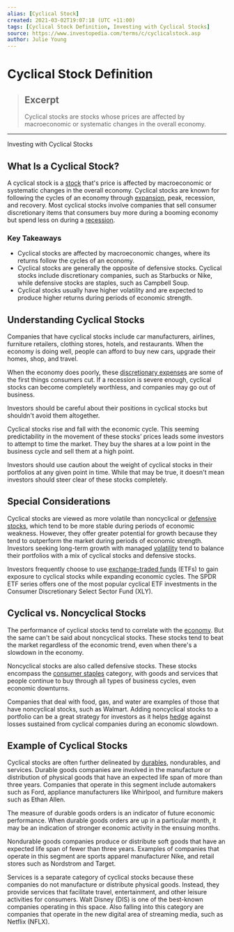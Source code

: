 ```yaml
---
alias: [Cyclical Stock]
created: 2021-03-02T19:07:18 (UTC +11:00)
tags: [Cyclical Stock Definition, Investing with Cyclical Stocks]
source: https://www.investopedia.com/terms/c/cyclicalstock.asp
author: Julie Young
---
```


# Cyclical Stock Definition

> ## Excerpt
> Cyclical stocks are stocks whose prices are affected by macroeconomic or systematic changes in the overall economy.

---

Investing with Cyclical Stocks
## What Is a Cyclical Stock?

A cyclical stock is a [stock](https://www.investopedia.com/terms/s/stock.asp) that's price is affected by macroeconomic or systematic changes in the overall economy. Cyclical stocks are known for following the cycles of an economy through [expansion](https://www.investopedia.com/terms/e/expansion.asp), peak, recession, and recovery. Most cyclical stocks involve companies that sell consumer discretionary items that consumers buy more during a booming economy but spend less on during a [recession](https://www.investopedia.com/terms/r/recession.asp).

### Key Takeaways

-   Cyclical stocks are affected by macroeconomic changes, where its returns follow the cycles of an economy.
-   Cyclical stocks are generally the opposite of defensive stocks. Cyclical stocks include discretionary companies, such as Starbucks or Nike, while defensive stocks are staples, such as Campbell Soup.
-   Cyclical stocks usually have higher volatility and are expected to produce higher returns during periods of economic strength.

## Understanding Cyclical Stocks

Companies that have cyclical stocks include car manufacturers, airlines, furniture retailers, clothing stores, hotels, and restaurants. When the economy is doing well, people can afford to buy new cars, upgrade their homes, shop, and travel.

When the economy does poorly, these [discretionary expenses](https://www.investopedia.com/terms/d/discretionary-expense.asp) are some of the first things consumers cut. If a recession is severe enough, cyclical stocks can become completely worthless, and companies may go out of business.

Investors should be careful about their positions in cyclical stocks but shouldn't avoid them altogether.

Cyclical stocks rise and fall with the economic cycle. This seeming predictability in the movement of these stocks’ prices leads some investors to attempt to time the market. They buy the shares at a low point in the business cycle and sell them at a high point.

Investors should use caution about the weight of cyclical stocks in their portfolios at any given point in time. While that may be true, it doesn't mean investors should steer clear of these stocks completely.

## Special Considerations

Cyclical stocks are viewed as more volatile than noncyclical or [defensive stocks,](https://www.investopedia.com/terms/d/defensivestock.asp) which tend to be more stable during periods of economic weakness. However, they offer greater potential for growth because they tend to outperform the market during periods of economic strength. Investors seeking long-term growth with managed [volatility](https://www.investopedia.com/terms/v/volatility.asp) tend to balance their portfolios with a mix of cyclical stocks and defensive stocks.

Investors frequently choose to use [exchange-traded funds](https://www.investopedia.com/terms/e/etf.asp) (ETFs) to gain exposure to cyclical stocks while expanding economic cycles. The SPDR ETF series offers one of the most popular cyclical ETF investments in the Consumer Discretionary Select Sector Fund (XLY).

## Cyclical vs. Noncyclical Stocks

The performance of cyclical stocks tend to correlate with the [economy](https://www.investopedia.com/terms/e/economy.asp). But the same can't be said about noncyclical stocks. These stocks tend to beat the market regardless of the economic trend, even when there's a slowdown in the economy.

Noncyclical stocks are also called defensive stocks. These stocks encompass the [consumer staples](https://www.investopedia.com/terms/c/consumerstaples.asp) category, with goods and services that people continue to buy through all types of business cycles, even economic downturns.

Companies that deal with food, gas, and water are examples of those that have noncyclical stocks, such as Walmart. Adding noncyclical stocks to a portfolio can be a great strategy for investors as it helps [hedge](https://www.investopedia.com/terms/h/hedge.asp) against losses sustained from cyclical companies during an economic slowdown.

## Example of Cyclical Stocks

Cyclical stocks are often further delineated by [durables](https://www.investopedia.com/terms/d/durables.asp), nondurables, and services. Durable goods companies are involved in the manufacture or distribution of physical goods that have an expected life span of more than three years. Companies that operate in this segment include automakers such as Ford, appliance manufacturers like Whirlpool, and furniture makers such as Ethan Allen.

The measure of durable goods orders is an indicator of future economic performance. When durable goods orders are up in a particular month, it may be an indication of stronger economic activity in the ensuing months.

Nondurable goods companies produce or distribute soft goods that have an expected life span of fewer than three years. Examples of companies that operate in this segment are sports apparel manufacturer Nike, and retail stores such as Nordstrom and Target.

Services is a separate category of cyclical stocks because these companies do not manufacture or distribute physical goods. Instead, they provide services that facilitate travel, entertainment, and other leisure activities for consumers. Walt Disney (DIS) is one of the best-known companies operating in this space. Also falling into this category are companies that operate in the new digital area of streaming media, such as Netflix (NFLX).
